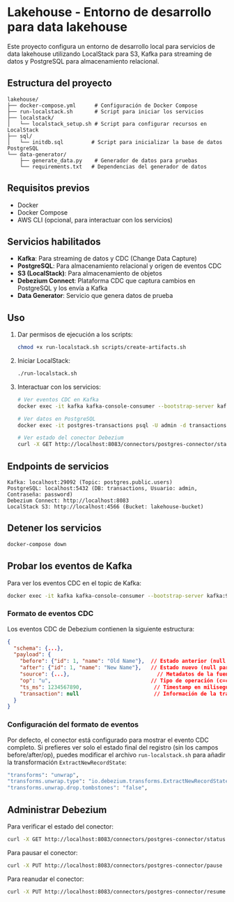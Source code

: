 # Lakehouse - Entorno de desarrollo para data lakehouse

Este proyecto configura un entorno de desarrollo local para servicios de data lakehouse utilizando LocalStack para S3, Kafka para streaming de datos y PostgreSQL para almacenamiento relacional.

## Estructura del proyecto

```
lakehouse/
├── docker-compose.yml      # Configuración de Docker Compose
├── run-localstack.sh       # Script para iniciar los servicios
├── localstack/
│   └── localstack_setup.sh # Script para configurar recursos en LocalStack
├── sql/
│   └── initdb.sql         # Script para inicializar la base de datos PostgreSQL
└── data-generator/
    ├── generate_data.py    # Generador de datos para pruebas
    └── requirements.txt   # Dependencias del generador de datos
```

## Requisitos previos

- Docker
- Docker Compose
- AWS CLI (opcional, para interactuar con los servicios)

## Servicios habilitados

- **Kafka**: Para streaming de datos y CDC (Change Data Capture)
- **PostgreSQL**: Para almacenamiento relacional y origen de eventos CDC
- **S3 (LocalStack)**: Para almacenamiento de objetos
- **Debezium Connect**: Plataforma CDC que captura cambios en PostgreSQL y los envía a Kafka
- **Data Generator**: Servicio que genera datos de prueba

## Uso

1. Dar permisos de ejecución a los scripts:
   ```bash
   chmod +x run-localstack.sh scripts/create-artifacts.sh
   ```

2. Iniciar LocalStack:
   ```bash
   ./run-localstack.sh
   ```

3. Interactuar con los servicios:
   ```bash
   # Ver eventos CDC en Kafka
   docker exec -it kafka kafka-console-consumer --bootstrap-server kafka:9092 --topic postgres.public.users --from-beginning
   
   # Ver datos en PostgreSQL
   docker exec -it postgres-transactions psql -U admin -d transactions -c "SELECT * FROM users;"
   
   # Ver estado del conector Debezium
   curl -X GET http://localhost:8083/connectors/postgres-connector/status
   ```

## Endpoints de servicios

```
Kafka: localhost:29092 (Topic: postgres.public.users)
PostgreSQL: localhost:5432 (DB: transactions, Usuario: admin, Contraseña: password)
Debezium Connect: http://localhost:8083
LocalStack S3: http://localhost:4566 (Bucket: lakehouse-bucket)
```

## Detener los servicios

```bash
docker-compose down
```

## Probar los eventos de Kafka

Para ver los eventos CDC en el topic de Kafka:

```bash
docker exec -it kafka kafka-console-consumer --bootstrap-server kafka:9092 --topic postgres.public.users --from-beginning
```

### Formato de eventos CDC

Los eventos CDC de Debezium contienen la siguiente estructura:

```json
{
  "schema": {...},
  "payload": {
    "before": {"id": 1, "name": "Old Name"},  // Estado anterior (null para inserciones)
    "after": {"id": 1, "name": "New Name"},   // Estado nuevo (null para eliminaciones)
    "source": {...},                            // Metadatos de la fuente
    "op": "u",                                // Tipo de operación (c=create, u=update, d=delete, r=read)
    "ts_ms": 1234567890,                       // Timestamp en milisegundos
    "transaction": null                        // Información de la transacción
  }
}
```

### Configuración del formato de eventos

Por defecto, el conector está configurado para mostrar el evento CDC completo. Si prefieres ver solo el estado final del registro (sin los campos before/after/op), puedes modificar el archivo `run-localstack.sh` para añadir la transformación `ExtractNewRecordState`:

```bash
"transforms": "unwrap",
"transforms.unwrap.type": "io.debezium.transforms.ExtractNewRecordState",
"transforms.unwrap.drop.tombstones": "false",
```

## Administrar Debezium

Para verificar el estado del conector:

```bash
curl -X GET http://localhost:8083/connectors/postgres-connector/status
```

Para pausar el conector:

```bash
curl -X PUT http://localhost:8083/connectors/postgres-connector/pause
```

Para reanudar el conector:

```bash
curl -X PUT http://localhost:8083/connectors/postgres-connector/resume
```